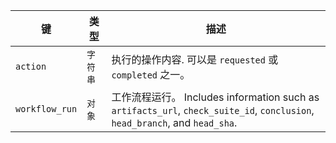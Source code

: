 | 键              | 类型    | 描述                                                                                                                   |
| -------------- | ----- | -------------------------------------------------------------------------------------------------------------------- |
| `action`       | `字符串` | 执行的操作内容. 可以是 `requested` 或 `completed` 之一。                                                                           |
| `workflow_run` | `对象`  | 工作流程运行。 Includes information such as `artifacts_url`, `check_suite_id`, `conclusion`, `head_branch`, and `head_sha`. |
